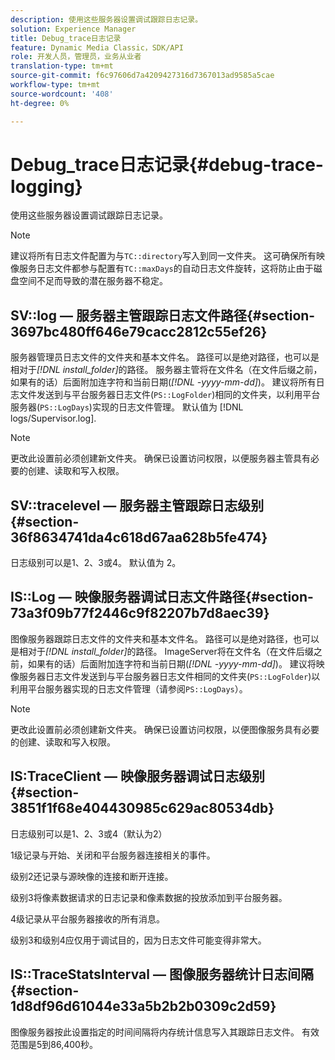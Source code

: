 ```yaml
---
description: 使用这些服务器设置调试跟踪日志记录。
solution: Experience Manager
title: Debug_trace日志记录
feature: Dynamic Media Classic，SDK/API
role: 开发人员，管理员，业务从业者
translation-type: tm+mt
source-git-commit: f6c97606d7a4209427316d7367013ad9585a5cae
workflow-type: tm+mt
source-wordcount: '408'
ht-degree: 0%

---
```



# Debug_trace日志记录{#debug-trace-logging}

使用这些服务器设置调试跟踪日志记录。

>[!NOTE]
>
>建议将所有日志文件配置为与`TC::directory`写入到同一文件夹。 这可确保所有映像服务日志文件都参与配置有`TC::maxDays`的自动日志文件旋转，这将防止由于磁盘空间不足而导致的潜在服务器不稳定。

## SV::log — 服务器主管跟踪日志文件路径{#section-3697bc480ff646e79cacc2812c55ef26}

服务器管理员日志文件的文件夹和基本文件名。 路径可以是绝对路径，也可以是相对于&#x200B;*[!DNL install_folder]*&#x200B;的路径。 服务器主管将在文件名（在文件后缀之前，如果有的话）后面附加连字符和当前日期(*[!DNL -yyyy-mm-dd]*)。 建议将所有日志文件发送到与平台服务器日志文件(`PS::LogFolder`)相同的文件夹，以利用平台服务器(`PS::LogDays`)实现的日志文件管理。 默认值为 [!DNL logs/Supervisor.log].

>[!NOTE]
>
>更改此设置前必须创建新文件夹。 确保已设置访问权限，以便服务器主管具有必要的创建、读取和写入权限。

## SV::tracelevel — 服务器主管跟踪日志级别{#section-36f8634741da4c618d67aa628b5fe474}

日志级别可以是1、2、3或4。 默认值为 2。

## IS::Log — 映像服务器调试日志文件路径{#section-73a3f09b77f2446c9f82207b7d8aec39}

图像服务器跟踪日志文件的文件夹和基本文件名。 路径可以是绝对路径，也可以是相对于&#x200B;*[!DNL install_folder]*&#x200B;的路径。 ImageServer将在文件名（在文件后缀之前，如果有的话）后面附加连字符和当前日期(*[!DNL -yyyy-mm-dd]*)。 建议将映像服务器日志文件发送到与平台服务器日志文件相同的文件夹(`PS::LogFolder`)以利用平台服务器实现的日志文件管理（请参阅`PS::LogDays`）。

>[!NOTE]
>
>更改此设置前必须创建新文件夹。 确保已设置访问权限，以便图像服务具有必要的创建、读取和写入权限。

## IS:TraceClient — 映像服务器调试日志级别{#section-3851f1f68e404430985c629ac80534db}

日志级别可以是1、2、3或4（默认为2）

1级记录与开始、关闭和平台服务器连接相关的事件。

级别2还记录与源映像的连接和断开连接。

级别3将像素数据请求的日志记录和像素数据的投放添加到平台服务器。

4级记录从平台服务器接收的所有消息。

级别3和级别4应仅用于调试目的，因为日志文件可能变得非常大。

## IS::TraceStatsInterval — 图像服务器统计日志间隔{#section-1d8df96d61044e33a5b2b2b0309c2d59}

图像服务器按此设置指定的时间间隔将内存统计信息写入其跟踪日志文件。 有效范围是5到86,400秒。
